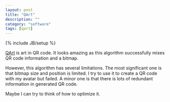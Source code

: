 ```yaml
---
layout: post
title: "QArt"
description: ""
category: "software"
tags: [qart]
---
```

{% include JB/setup %}

[QArt](http://research.swtch.com/qart) is art in QR code. It looks amazing as this algorithm successfully mixes QR code information and a bitmap.

However, this algorithm has several limitations. The most significant one is that bitmap size and position is limited. I try to use it to create a QR code with my avatar but failed. A minor one is that there is lots of redundant information in generated QR code.

Maybe I can try to think of how to optimize it.